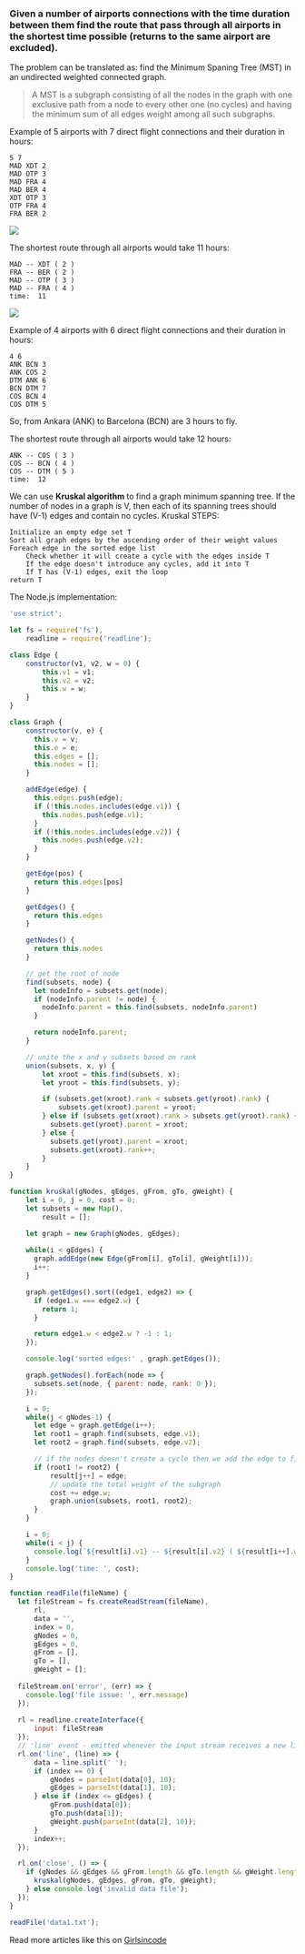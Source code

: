 ### Given a number of airports connections with the time duration between them find the route that pass through all airports in the shortest time possible (returns to the same airport are excluded).

The problem can be translated as: find the Minimum Spaning Tree (MST) in an undirected weighted connected graph. 
> A MST is a subgraph consisting of all the nodes in the graph with one exclusive path from a node to every other one (no cycles) and having the minimum sum of all edges weight among all such subgraphs.

Example of 5 airports with 7 direct flight connections and their duration in hours:
```
5 7
MAD XDT 2
MAD OTP 3
MAD FRA 4
MAD BER 4
XDT OTP 3
OTP FRA 4
FRA BER 2
```
![](https://github.com/girls-incode/graph-minimum-spaning-tree-MST-kruskal/blob/master/unidirected-weighted-graph.jpg "")

The shortest route through all airports would take 11 hours:
```
MAD -- XDT ( 2 )
FRA -- BER ( 2 )
MAD -- OTP ( 3 )
MAD -- FRA ( 4 )
time:  11
```
![](https://github.com/girls-incode/graph-minimum-spaning-tree-MST-kruskal/blob/master/graph-minimum-spanning-tree-kruskal.jpg "")

Example of 4 airports with 6 direct flight connections and their duration in hours:
```
4 6
ANK BCN 3
ANK COS 2
DTM ANK 6
BCN DTM 7
COS BCN 4
COS DTM 5
```
So, from Ankara (ANK) to Barcelona (BCN) are 3 hours to fly.

The shortest route through all airports would take 12 hours:
```
ANK -- COS ( 3 )
COS -- BCN ( 4 )
COS -- DTM ( 5 )
time:  12
```

We can use **Kruskal algorithm** to find a graph minimum spanning tree. If the number of nodes in a graph is V, then each of its spanning trees should have (V-1) edges and contain no cycles. 
Kruskal STEPS:
```
Initialize an empty edge set T 
Sort all graph edges by the ascending order of their weight values
Foreach edge in the sorted edge list
    Check whether it will create a cycle with the edges inside T
    If the edge doesn't introduce any cycles, add it into T
    If T has (V-1) edges, exit the loop
return T
```

The Node.js implementation:

```javascript
'use strict';

let fs = require('fs'),
    readline = require('readline');

class Edge {
    constructor(v1, v2, w = 0) {
        this.v1 = v1;
        this.v2 = v2;
        this.w = w;
    }
}

class Graph {
    constructor(v, e) {
      this.v = v;
      this.e = e;
      this.edges = [];
      this.nodes = [];
    }

    addEdge(edge) {
      this.edges.push(edge);
      if (!this.nodes.includes(edge.v1)) {
        this.nodes.push(edge.v1);
      }
      if (!this.nodes.includes(edge.v2)) {
        this.nodes.push(edge.v2);
      }
    }

    getEdge(pos) {
      return this.edges[pos]
    }

    getEdges() {
      return this.edges
    }

    getNodes() {
      return this.nodes
    }

    // get the root of node
    find(subsets, node) {
      let nodeInfo = subsets.get(node);
      if (nodeInfo.parent != node) {
        nodeInfo.parent = this.find(subsets, nodeInfo.parent)
      }

      return nodeInfo.parent; 
    }

    // unite the x and y subsets based on rank
    union(subsets, x, y) {
        let xroot = this.find(subsets, x);
        let yroot = this.find(subsets, y);

        if (subsets.get(xroot).rank < subsets.get(yroot).rank) {
            subsets.get(xroot).parent = yroot;
        } else if (subsets.get(xroot).rank > subsets.get(yroot).rank) {
          subsets.get(yroot).parent = xroot;
        } else {
          subsets.get(yroot).parent = xroot;
          subsets.get(xroot).rank++;
        }
    } 
}

function kruskal(gNodes, gEdges, gFrom, gTo, gWeight) {
    let i = 0, j = 0, cost = 0;
    let subsets = new Map(),
        result = [];

    let graph = new Graph(gNodes, gEdges);
    
    while(i < gEdges) {
      graph.addEdge(new Edge(gFrom[i], gTo[i], gWeight[i]));
      i++;
    }

    graph.getEdges().sort((edge1, edge2) => {
      if (edge1.w === edge2.w) {
        return 1;
      }

      return edge1.w < edge2.w ? -1 : 1;
    });

    console.log('sorted edges:' , graph.getEdges());

    graph.getNodes().forEach(node => {
      subsets.set(node, { parent: node, rank: 0 });
    });

    i = 0;
    while(j < gNodes-1) {
      let edge = graph.getEdge(i++);
      let root1 = graph.find(subsets, edge.v1); 
      let root2 = graph.find(subsets, edge.v2);

      // if the nodes doesn't create a cycle then we add the edge to final subgraph
      if (root1 != root2) {
          result[j++] = edge;
          // update the total weight of the subgraph
          cost += edge.w;
          graph.union(subsets, root1, root2);
      }
    }

    i = 0;
    while(i < j) {
      console.log(`${result[i].v1} -- ${result[i].v2} ( ${result[i++].w} )`);
    }
    console.log('time: ', cost);
}

function readFile(fileName) {
  let fileStream = fs.createReadStream(fileName),
      rl,
      data = '', 
      index = 0,
      gNodes = 0, 
      gEdges = 0, 
      gFrom = [],
      gTo = [],
      gWeight = [];
  
  fileStream.on('error', (err) => {
    console.log('file issue: ', err.message)
  });
      
  rl = readline.createInterface({
      input: fileStream
  });
  // 'line' event - emitted whenever the input stream receives a new line \n
  rl.on('line', (line) => {
      data = line.split(' ');
      if (index == 0) {
          gNodes = parseInt(data[0], 10);
          gEdges = parseInt(data[1], 10);
      } else if (index <= gEdges) {
          gFrom.push(data[0]);
          gTo.push(data[1]);
          gWeight.push(parseInt(data[2], 10));
      }
      index++;
  });

  rl.on('close', () => {
    if (gNodes && gEdges && gFrom.length && gTo.length && gWeight.length) {
      kruskal(gNodes, gEdges, gFrom, gTo, gWeight);
    } else console.log('invalid data file');
  });
}

readFile('data1.txt');
```
Read more articles like this on [Girlsincode](https://girlsincode.com/articles/)
